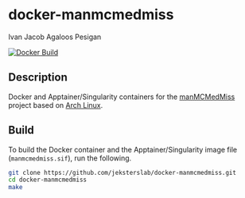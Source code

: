 # docker-manmcmedmiss

Ivan Jacob Agaloos Pesigan

<!-- badges: start -->
[![Docker Build](https://github.com/jeksterslab/docker-manmcmedmiss/actions/workflows/docker-build.yml/badge.svg)](https://github.com/jeksterslab/docker-manmcmedmiss/actions/workflows/docker-build.yml)
<!-- badges: end -->

## Description

Docker and Apptainer/Singularity containers for the [manMCMedMiss](https://github.com/jeksterslab/manMCMedMiss) project based on [Arch Linux](https://archlinux.org/).

## Build

To build the Docker container and the Apptainer/Singularity image file (`manmcmedmiss.sif`),
run the following.

```bash
git clone https://github.com/jeksterslab/docker-manmcmedmiss.git
cd docker-manmcmedmiss
make
```

